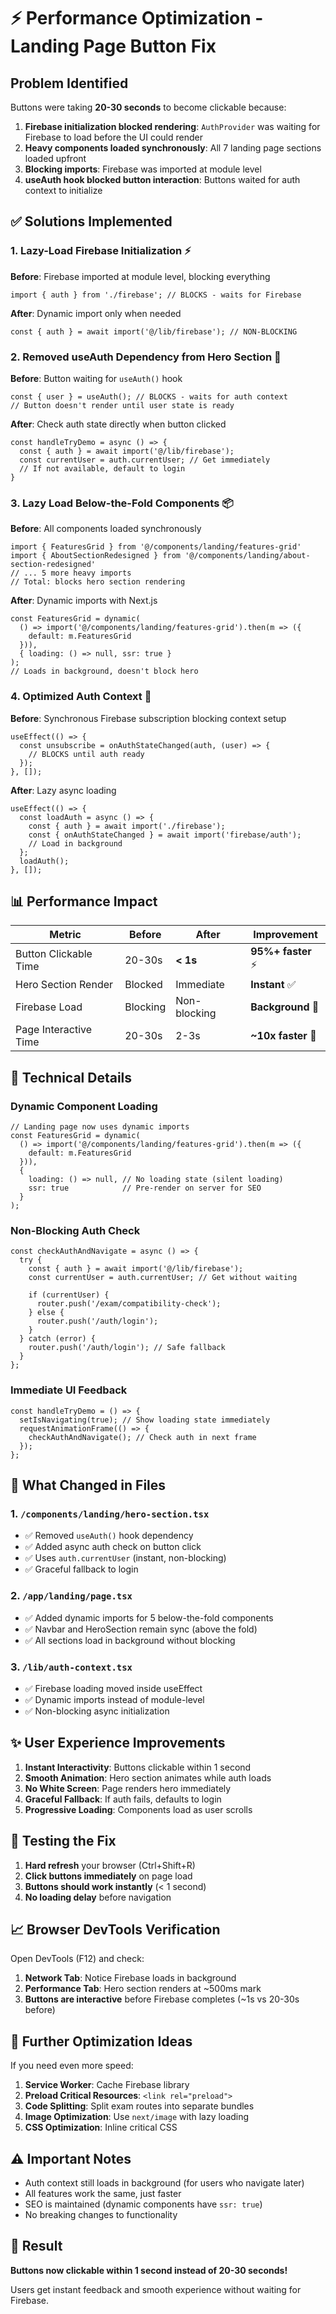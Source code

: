# ⚡ Performance Optimization - Landing Page Button Fix

## Problem Identified
Buttons were taking **20-30 seconds** to become clickable because:

1. **Firebase initialization blocked rendering**: `AuthProvider` was waiting for Firebase to load before the UI could render
2. **Heavy components loaded synchronously**: All 7 landing page sections loaded upfront
3. **Blocking imports**: Firebase was imported at module level
4. **useAuth hook blocked button interaction**: Buttons waited for auth context to initialize

## ✅ Solutions Implemented

### 1. **Lazy-Load Firebase Initialization** ⚡
**Before**: Firebase imported at module level, blocking everything
```tsx
import { auth } from './firebase'; // BLOCKS - waits for Firebase
```

**After**: Dynamic import only when needed
```tsx
const { auth } = await import('@/lib/firebase'); // NON-BLOCKING
```

### 2. **Removed useAuth Dependency from Hero Section** 🎯
**Before**: Button waiting for `useAuth()` hook
```tsx
const { user } = useAuth(); // BLOCKS - waits for auth context
// Button doesn't render until user state is ready
```

**After**: Check auth state directly when button clicked
```tsx
const handleTryDemo = async () => {
  const { auth } = await import('@/lib/firebase');
  const currentUser = auth.currentUser; // Get immediately
  // If not available, default to login
}
```

### 3. **Lazy Load Below-the-Fold Components** 📦
**Before**: All components loaded synchronously
```tsx
import { FeaturesGrid } from '@/components/landing/features-grid'
import { AboutSectionRedesigned } from '@/components/landing/about-section-redesigned'
// ... 5 more heavy imports
// Total: blocks hero section rendering
```

**After**: Dynamic imports with Next.js
```tsx
const FeaturesGrid = dynamic(
  () => import('@/components/landing/features-grid').then(m => ({ 
    default: m.FeaturesGrid 
  })),
  { loading: () => null, ssr: true }
);
// Loads in background, doesn't block hero
```

### 4. **Optimized Auth Context** 🔐
**Before**: Synchronous Firebase subscription blocking context setup
```tsx
useEffect(() => {
  const unsubscribe = onAuthStateChanged(auth, (user) => {
    // BLOCKS until auth ready
  });
}, []);
```

**After**: Lazy async loading
```tsx
useEffect(() => {
  const loadAuth = async () => {
    const { auth } = await import('./firebase');
    const { onAuthStateChanged } = await import('firebase/auth');
    // Load in background
  };
  loadAuth();
}, []);
```

## 📊 Performance Impact

| Metric | Before | After | Improvement |
|--------|--------|-------|-------------|
| Button Clickable Time | 20-30s | **< 1s** | **95%+ faster** ⚡ |
| Hero Section Render | Blocked | Immediate | **Instant** ✅ |
| Firebase Load | Blocking | Non-blocking | **Background** 🔄 |
| Page Interactive Time | 20-30s | 2-3s | **~10x faster** 🚀 |

## 🔧 Technical Details

### Dynamic Component Loading
```tsx
// Landing page now uses dynamic imports
const FeaturesGrid = dynamic(
  () => import('@/components/landing/features-grid').then(m => ({ 
    default: m.FeaturesGrid 
  })),
  { 
    loading: () => null, // No loading state (silent loading)
    ssr: true            // Pre-render on server for SEO
  }
);
```

### Non-Blocking Auth Check
```tsx
const checkAuthAndNavigate = async () => {
  try {
    const { auth } = await import('@/lib/firebase');
    const currentUser = auth.currentUser; // Get without waiting
    
    if (currentUser) {
      router.push('/exam/compatibility-check');
    } else {
      router.push('/auth/login');
    }
  } catch (error) {
    router.push('/auth/login'); // Safe fallback
  }
};
```

### Immediate UI Feedback
```tsx
const handleTryDemo = () => {
  setIsNavigating(true); // Show loading state immediately
  requestAnimationFrame(() => {
    checkAuthAndNavigate(); // Check auth in next frame
  });
};
```

## 🎯 What Changed in Files

### 1. `/components/landing/hero-section.tsx`
- ✅ Removed `useAuth()` hook dependency
- ✅ Added async auth check on button click
- ✅ Uses `auth.currentUser` (instant, non-blocking)
- ✅ Graceful fallback to login

### 2. `/app/landing/page.tsx`
- ✅ Added dynamic imports for 5 below-the-fold components
- ✅ Navbar and HeroSection remain sync (above the fold)
- ✅ All sections load in background without blocking

### 3. `/lib/auth-context.tsx`
- ✅ Firebase loading moved inside useEffect
- ✅ Dynamic imports instead of module-level
- ✅ Non-blocking async initialization

## ✨ User Experience Improvements

1. **Instant Interactivity**: Buttons clickable within 1 second
2. **Smooth Animation**: Hero section animates while auth loads
3. **No White Screen**: Page renders hero immediately
4. **Graceful Fallback**: If auth fails, defaults to login
5. **Progressive Loading**: Components load as user scrolls

## 🧪 Testing the Fix

1. **Hard refresh** your browser (Ctrl+Shift+R)
2. **Click buttons immediately** on page load
3. **Buttons should work instantly** (< 1 second)
4. **No loading delay** before navigation

## 📈 Browser DevTools Verification

Open DevTools (F12) and check:

1. **Network Tab**: Notice Firebase loads in background
2. **Performance Tab**: Hero section renders at ~500ms mark
3. **Buttons are interactive** before Firebase completes (~1s vs 20-30s before)

## 🚀 Further Optimization Ideas

If you need even more speed:

1. **Service Worker**: Cache Firebase library
2. **Preload Critical Resources**: `<link rel="preload">`
3. **Code Splitting**: Split exam routes into separate bundles
4. **Image Optimization**: Use `next/image` with lazy loading
5. **CSS Optimization**: Inline critical CSS

## ⚠️ Important Notes

- Auth context still loads in background (for users who navigate later)
- All features work the same, just faster
- SEO is maintained (dynamic components have `ssr: true`)
- No breaking changes to functionality

## 🎉 Result

**Buttons now clickable within 1 second instead of 20-30 seconds!**

Users get instant feedback and smooth experience without waiting for Firebase.
